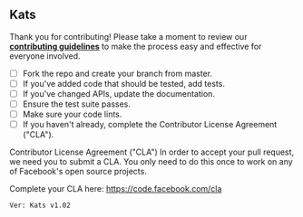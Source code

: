 ## Kats

Thank you for contributing! Please take a moment to review our [**contributing guidelines**](https://github.com/facebookresearch/Kats/blob/master/CONTRIBUTING.md)
to make the process easy and effective for everyone involved.

- [ ] Fork the repo and create your branch from master.
- [ ] If you've added code that should be tested, add tests.
- [ ] If you've changed APIs, update the documentation.
- [ ] Ensure the test suite passes.
- [ ] Make sure your code lints.
- [ ] If you haven't already, complete the Contributor License Agreement ("CLA").

Contributor License Agreement ("CLA")
In order to accept your pull request, we need you to submit a CLA. You only need to do this once to work on any of Facebook's open source projects.

Complete your CLA here: https://code.facebook.com/cla

`Ver: Kats v1.02`
